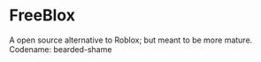 FreeBlox
========

A open source alternative to Roblox; but meant to be more mature. Codename: bearded-shame
